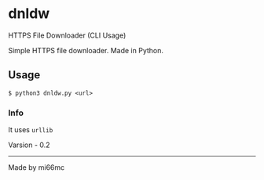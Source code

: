 # dnldw
HTTPS File Downloader (CLI Usage)

Simple HTTPS file downloader. Made in Python.

## Usage
`$ python3 dnldw.py <url>`

### Info
It uses `urllib`

Varsion - 0.2

***
Made by mi66mc
